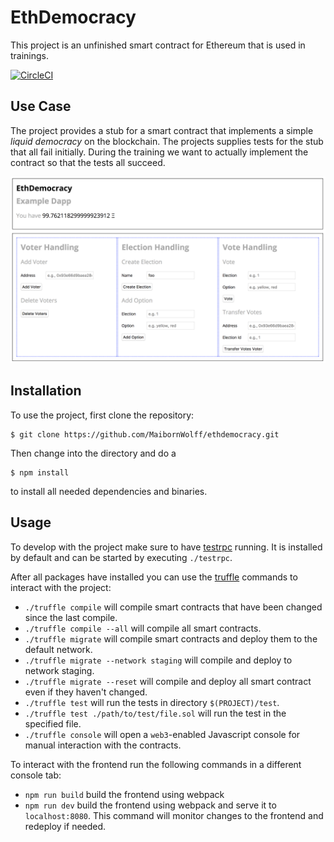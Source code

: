 # EthDemocracy
This project is an unfinished smart contract for Ethereum that is used in trainings.

[![CircleCI](https://circleci.com/gh/MaibornWolff/ethdemocracy/tree/master.svg?style=svg)](https://circleci.com/gh/MaibornWolff/ethdemocracy/tree/master)

## Use Case
The project provides a stub for a smart contract that implements a simple _liquid democracy_ on the blockchain. The projects supplies tests for the stub that all fail initially. During the training we want to actually implement the contract so that the tests all succeed.

![Screenshot of EthDemocracy](screenshot.png)

## Installation
To use the project, first clone the repository:
```Shell
$ git clone https://github.com/MaibornWolff/ethdemocracy.git
```

Then change into the directory and do a
```Shell
$ npm install
```
to install all needed dependencies and binaries.

## Usage
To develop with the project make sure to have [testrpc](https://github.com/ethereumjs/testrpc) running. It is installed by default and can be started by executing ``./testrpc``.

After all packages have installed you can use the [truffle](http://truffleframework.com/) commands to interact with the project:
- `./truffle compile` will compile smart contracts that have been changed since the last compile.
- `./truffle compile --all` will compile all smart contracts.
- `./truffle migrate` will compile smart contracts and deploy them to the default network.
- `./truffle migrate --network staging` will compile and deploy to network staging.
- `./truffle migrate --reset` will compile and deploy all smart contract even if they haven't changed.
- `./truffle test` will run the tests in directory `$(PROJECT)/test`.
- `./truffle test ./path/to/test/file.sol` will run the test in the specified file.
- `./truffle console` will open a `web3`-enabled Javascript console for manual interaction with the contracts.

To interact with the frontend run the following commands in a different console tab:
- `npm run build` build the frontend using webpack
- `npm run dev` build the frontend using webpack and serve it to `localhost:8080`. This command will monitor changes to the frontend and redeploy if needed.

